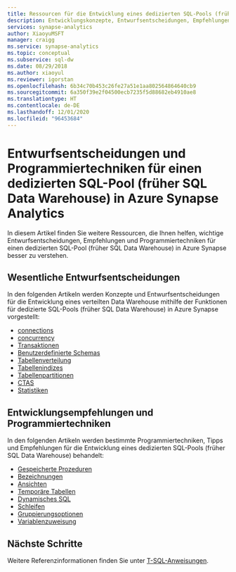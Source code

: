 ```yaml
---
title: Ressourcen für die Entwicklung eines dedizierten SQL-Pools (früher SQL Data Warehouse) in Azure Synapse Analytics
description: Entwicklungskonzepte, Entwurfsentscheidungen, Empfehlungen und Programmiertechniken für einen dedizierten SQL-Pool (früher SQL Data Warehouse) in Azure Synapse Analytics
services: synapse-analytics
author: XiaoyuMSFT
manager: craigg
ms.service: synapse-analytics
ms.topic: conceptual
ms.subservice: sql-dw
ms.date: 08/29/2018
ms.author: xiaoyul
ms.reviewer: igorstan
ms.openlocfilehash: 6b34c70b453c26fe27a51e1aa802564864640cb9
ms.sourcegitcommit: 6a350f39e2f04500ecb7235f5d88682eb4910ae8
ms.translationtype: HT
ms.contentlocale: de-DE
ms.lasthandoff: 12/01/2020
ms.locfileid: "96453684"
---
```

# <a name="design-decisions-and-coding-techniques-for-a-dedicated-sql-pool-formerly-sql-dw-in-azure-synapse-analytics"></a>Entwurfsentscheidungen und Programmiertechniken für einen dedizierten SQL-Pool (früher SQL Data Warehouse) in Azure Synapse Analytics 

 In diesem Artikel finden Sie weitere Ressourcen, die Ihnen helfen, wichtige Entwurfsentscheidungen, Empfehlungen und Programmiertechniken für einen dedizierten SQL-Pool (früher SQL Data Warehouse) in Azure Synapse besser zu verstehen.

## <a name="key-design-decisions"></a>Wesentliche Entwurfsentscheidungen

In den folgenden Artikeln werden Konzepte und Entwurfsentscheidungen für die Entwicklung eines verteilten Data Warehouse mithilfe der Funktionen für dedizierte SQL-Pools (früher SQL Data Warehouse) in Azure Synapse vorgestellt:

* [connections](sql-data-warehouse-connect-overview.md)
* [concurrency](resource-classes-for-workload-management.md)
* [Transaktionen](sql-data-warehouse-develop-transactions.md)
* [Benutzerdefinierte Schemas](sql-data-warehouse-develop-user-defined-schemas.md)
* [Tabellenverteilung](sql-data-warehouse-tables-distribute.md)
* [Tabellenindizes](sql-data-warehouse-tables-index.md)
* [Tabellenpartitionen](sql-data-warehouse-tables-partition.md)
* [CTAS](sql-data-warehouse-develop-ctas.md)
* [Statistiken](sql-data-warehouse-tables-statistics.md)

## <a name="development-recommendations-and-coding-techniques"></a>Entwicklungsempfehlungen und Programmiertechniken

In den folgenden Artikeln werden bestimmte Programmiertechniken, Tipps und Empfehlungen für die Entwicklung eines dedizierten SQL-Pools (früher SQL Data Warehouse) behandelt:

* [Gespeicherte Prozeduren](sql-data-warehouse-develop-stored-procedures.md)
* [Bezeichnungen](sql-data-warehouse-develop-label.md)
* [Ansichten](performance-tuning-materialized-views.md)
* [Temporäre Tabellen](sql-data-warehouse-tables-temporary.md)
* [Dynamisches SQL](sql-data-warehouse-develop-dynamic-sql.md)
* [Schleifen](sql-data-warehouse-develop-loops.md)
* [Gruppierungsoptionen](sql-data-warehouse-develop-group-by-options.md)
* [Variablenzuweisung](sql-data-warehouse-develop-variable-assignment.md)

## <a name="next-steps"></a>Nächste Schritte

Weitere Referenzinformationen finden Sie unter [T-SQL-Anweisungen](sql-data-warehouse-reference-tsql-statements.md).

